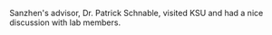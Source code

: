 ---
---
Sanzhen's advisor, Dr. Patrick Schnable, visited KSU and had a nice discussion with lab members.